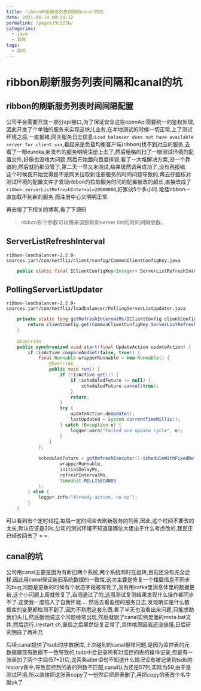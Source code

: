 ```yaml
---
title: ribbon刷新服务列表间隔和canal的坑
date: 2021-06-19 00:24:32
permalink: /pages/3c525b/
categories: 
  - java
  - 其他
tags: 
  - 踩坑
---
```

# ribbon刷新服务列表间隔和canal的坑

## ribbon的刷新服务列表时间间隔配置
公司平台需要开放一部分api接口,为了保证安全这些openApi需要统一的鉴权处理,因此开发了个单独的服务来实现这块儿业务,在本地测试的时候一切正常,上了测试环境之后,一直报错,网关服务日志信息:`Load balancer does not have available server for client xxx`,看起来是负载均衡客户端(ribbon)找不到对应的服务,去看了一眼eureka,新发布的服务明明注册上去了,然后粗略的扫了一眼测试环境的配置文件,好像也没啥大问题,然后开始面向百度排错,看了一大堆解决方案,没一个靠谱的,然后就扔那没管了,第二天一早又来测试,结果居然调用成功了,没有再报错.  
这个时候我开始觉得是不是网关拉取新注册服务的时间问题导致的,再去仔细核对测试环境的配置文件才发现ribbon的拉取服务时间的配置被改的超长,直接改成了`ribbon.serverListRefreshInterval=20000000`,好家伙5个多小时.难怪ribbon一直加载不到新的服务,而注册中心又明明正常.

再去搜了下相关的博客,看了下源码

> ribbon有个参数可以用来调整刷新server list的时间间隔参数。

## ServerListRefreshInterval

`ribbon-loadbalancer-2.2.0-sources.jar!/com/netflix/client/config/CommonClientConfigKey.java`
```java
    public static final IClientConfigKey<Integer> ServerListRefreshInterval = new CommonClientConfigKey<Integer>("ServerListRefreshInterval"){};
```

## PollingServerListUpdater

`ribbon-loadbalancer-2.2.0-sources.jar!/com/netflix/loadbalancer/PollingServerListUpdater.java`

```java
    private static long getRefreshIntervalMs(IClientConfig clientConfig) {
        return clientConfig.get(CommonClientConfigKey.ServerListRefreshInterval, LISTOFSERVERS_CACHE_REPEAT_INTERVAL);
    }
    
    @Override
    public synchronized void start(final UpdateAction updateAction) {
        if (isActive.compareAndSet(false, true)) {
            final Runnable wrapperRunnable = new Runnable() {
                @Override
                public void run() {
                    if (!isActive.get()) {
                        if (scheduledFuture != null) {
                            scheduledFuture.cancel(true);
                        }
                        return;
                    }
                    try {
                        updateAction.doUpdate();
                        lastUpdated = System.currentTimeMillis();
                    } catch (Exception e) {
                        logger.warn("Failed one update cycle", e);
                    }
                }
            };
 
            scheduledFuture = getRefreshExecutor().scheduleWithFixedDelay(
                    wrapperRunnable,
                    initialDelayMs,
                    refreshIntervalMs,
                    TimeUnit.MILLISECONDS
            );
        } else {
            logger.info("Already active, no-op");
        }
    }

```

可以看到有个定时线程,每隔一定时间会去刷新服务的列表,因此,这个时间不要改的太长,默认应该是30s,公司的测试环境不知道是哪位大佬出于什么考虑改的,我反正已经改回去了 = =.




## canal的坑

公司用canal主要是因为有新旧两个系统,两个系统同时在运转,目前还没有完全迁移,因此用canal保证新旧系统数据的一致性,这次主要是修复一个楼层信息不同步的bug,问题是更新的时候有个状态字段被写死了,没有用kafka里消息体里的数据更新,这个小问题上周就修复了,自测通过了的,这周测试复测结果发现什么操作都同步不了.这使我一度陷入了自我怀疑....
然后去看监控的服务日志,发现确实是什么数据库的变更都检测不到了,因为不熟悉这套东西,看了半天也没看出来问题,只能求助我们头儿,然后据他说这个问题经常出现,然后就删了canal实例里面的meta.bat文件,然后运行./restart.sh,重启之后果然恢复正常了,具体啥原因我还没搞懂,日后研究明白了再补充


后续:canal提供了tsdb时序数据库,上次碰到的canal报错问题,是因为监控表的元数据跟现有数据不一致导致的,tsdb中会记录所有对监控的表的操作记录,但是有一张表加了两个字段(57+2)后,这两条alter语句不知道什么情况没有被记录到tsdb的history表中,导致监控到的表的列数不匹配,canal认为还是57列,实际为59,由于是测试环境,所以直接把这张表copy了一份然后把原表删了,再把copy的表改个名字就ok了